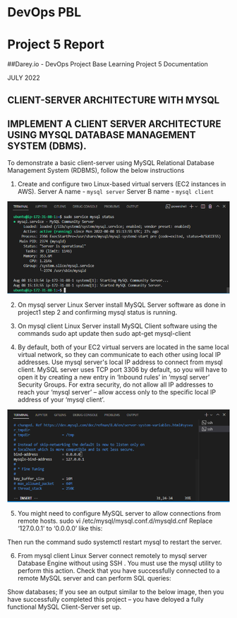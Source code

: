



# DevOps PBL
# Project 5 Report

##Darey.io - DevOps Project Base Learning Project 5 Documentation

JULY 2022

## CLIENT-SERVER ARCHITECTURE WITH MYSQL








## IMPLEMENT A CLIENT SERVER ARCHITECTURE USING MYSQL DATABASE MANAGEMENT SYSTEM (DBMS).

To demonstrate a basic client-server using MySQL Relational Database Management System (RDBMS), follow the below instructions
1. Create and configure two Linux-based virtual servers (EC2 instances in AWS).
Server A name - `mysql server`
Server B name - `mysql client`

![Install mongodb](images/step5_1_install_sqlserver_checkstatus.png)

2. On mysql server Linux Server install MySQL Server software as done in project1 step 2 and confirming mysql status is running.

3. On mysql client Linux Server install MySQL Client software using the commands
 sudo apt update then sudo apt-get mysql-client

4. By default, both of your EC2 virtual servers are located in the same local virtual network, so they can communicate to each other using local IP addresses. Use mysql server's local IP address to connect from mysql client. MySQL server uses TCP port 3306 by default, so you will have to open it by creating a new entry in ‘Inbound rules’ in ‘mysql server’ Security Groups. For extra security, do not allow all IP addresses to reach your ‘mysql server’ – allow access only to the specific local IP address of your ‘mysql client’.

![Install mongodb](images/step5_2_edit_mysql_inbound_rules.png)

5. You might need to configure MySQL server to allow connections from remote hosts.
sudo vi /etc/mysql/mysql.conf.d/mysqld.cnf
Replace ‘127.0.0.1’ to ‘0.0.0.0’ like this:

Then run the command sudo systemctl restart mysql to restart the server.

6. From 
mysql client
 Linux Server connect remotely to 
mysql server
 Database Engine without using 
SSH
. You must use the 
mysql
 utility to perform this action.
Check that you have successfully connected to a remote MySQL server and can perform SQL queries:

Show databases;
If you see an output similar to the below image, then you have successfully completed this project – you have deloyed a fully functional MySQL Client-Server set up.
